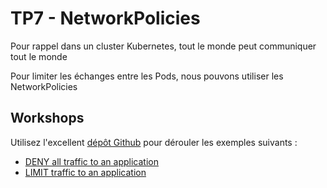 # TP7 - NetworkPolicies

Pour rappel dans un cluster Kubernetes, tout le monde peut communiquer tout le monde

Pour limiter les échanges entre les Pods, nous pouvons utiliser les NetworkPolicies

##  Workshops

Utilisez l'excellent [dépôt Github](https://github.com/ahmetb/kubernetes-network-policy-recipes) pour dérouler les exemples suivants :

* [DENY all traffic to an application](https://github.com/ahmetb/kubernetes-network-policy-recipes/blob/master/01-deny-all-traffic-to-an-application.md)
* [LIMIT traffic to an application](https://github.com/ahmetb/kubernetes-network-policy-recipes/blob/master/02-limit-traffic-to-an-application.md)
